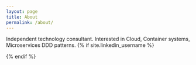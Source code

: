 ```yaml
---
layout: page
title: About
permalink: /about/
---
```


Independent technology consultant. Interested in Cloud, Container systems, Microservices DDD patterns.
{% if site.linkedin_username %}
  
{% endif %}
